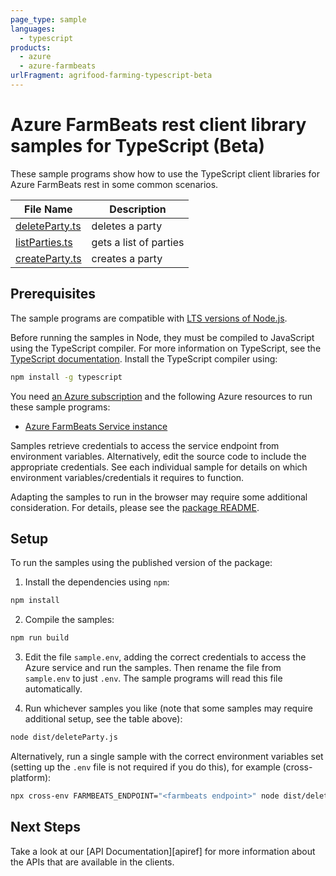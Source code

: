 ```yaml
---
page_type: sample
languages:
  - typescript
products:
  - azure
  - azure-farmbeats
urlFragment: agrifood-farming-typescript-beta
---
```


# Azure FarmBeats rest client library samples for TypeScript (Beta)

These sample programs show how to use the TypeScript client libraries for Azure FarmBeats rest in some common scenarios.

| **File Name**                 | **Description**        |
| ----------------------------- | ---------------------- |
| [deleteParty.ts][deleteparty] | deletes a party        |
| [listParties.ts][listparties] | gets a list of parties |
| [createParty.ts][createparty] | creates a party        |

## Prerequisites

The sample programs are compatible with [LTS versions of Node.js](https://github.com/nodejs/release#release-schedule).

Before running the samples in Node, they must be compiled to JavaScript using the TypeScript compiler. For more information on TypeScript, see the [TypeScript documentation][typescript]. Install the TypeScript compiler using:

```bash
npm install -g typescript
```

You need [an Azure subscription][freesub] and the following Azure resources to run these sample programs:

- [Azure FarmBeats Service instance][createinstance_azurefarmbeatsserviceinstance]

Samples retrieve credentials to access the service endpoint from environment variables. Alternatively, edit the source code to include the appropriate credentials. See each individual sample for details on which environment variables/credentials it requires to function.

Adapting the samples to run in the browser may require some additional consideration. For details, please see the [package README][package].

## Setup

To run the samples using the published version of the package:

1. Install the dependencies using `npm`:

```bash
npm install
```

2. Compile the samples:

```bash
npm run build
```

3. Edit the file `sample.env`, adding the correct credentials to access the Azure service and run the samples. Then rename the file from `sample.env` to just `.env`. The sample programs will read this file automatically.

4. Run whichever samples you like (note that some samples may require additional setup, see the table above):

```bash
node dist/deleteParty.js
```

Alternatively, run a single sample with the correct environment variables set (setting up the `.env` file is not required if you do this), for example (cross-platform):

```bash
npx cross-env FARMBEATS_ENDPOINT="<farmbeats endpoint>" node dist/deleteParty.js
```

## Next Steps

Take a look at our [API Documentation][apiref] for more information about the APIs that are available in the clients.

[deleteparty]: https://github.com/Azure/azure-sdk-for-js/blob/main/sdk/agrifood/agrifood-farming-rest/samples/v1-beta/typescript/src/deleteParty.ts
[listparties]: https://github.com/Azure/azure-sdk-for-js/blob/main/sdk/agrifood/agrifood-farming-rest/samples/v1-beta/typescript/src/listParties.ts
[createparty]: https://github.com/Azure/azure-sdk-for-js/blob/main/sdk/agrifood/agrifood-farming-rest/samples/v1-beta/typescript/src/createParty.ts

[freesub]: https://azure.microsoft.com/free/
[createinstance_azurefarmbeatsserviceinstance]: https://docs.microsoft.com/azure/industry/agriculture/install-azure-farmbeats
[package]: https://github.com/Azure/azure-sdk-for-js/tree/main/sdk/agrifood/agrifood-farming-rest/README.md
[typescript]: https://www.typescriptlang.org/docs/home.html
